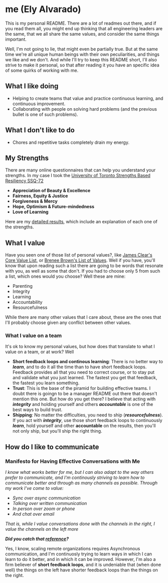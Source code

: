 # me (Ely Alvarado)

This is my personal README. There are a lot of readmes out there, and if you read them all, you might end up thinking that all engineering leaders are the same, that we all share the same values, and consider the same things important.

Well, I'm not going to lie, that might even be partially true. But at the same time we're all unique human beings with their own peculiarities, and things we like and we don't. And while I'll try to keep this README short, I'll also strive to make it personal, so that after reading it you have an specific idea of some quirks of working with me.

## What I like doing

* Helping to create teams that value and practice continuous learning, and continuous improvement.
* Collaborating with people on solving hard problems (and the previous bullet is one of such problems).

## What I don't like to do

* Chores and repetitive tasks completely drain my energy.

## My Strengths
There are many online questionnaires that can help you understand your strengths. In my case I took the [University of Toronto Strengths Based Resiliency SSQ-72](https://strengthsbasedresilience.com/)

* **Appreciation of Beauty & Excellence**
* **Fairness, Equity & Justice**
* **Forgiveness & Mercy**
* **Hope, Optimism & Future-mindedness**
* **Love of Learning**

Here are my [detailed  results](https://strengthsbasedresilience.com/assessments/feedback/BQMlgWq9L7), which include an explanation of each one of the strengths.


## What I value

Have you seen one of those list of personal values?, like [James Clear's Core Value List](https://jamesclear.com/core-values), or [Brenee Brown's List of Values](https://daretolead.brenebrown.com/wp-content/uploads/2019/02/Values.pdf). Well if you have, you'll know that upon reading such a list there are going to be words that resonate with you, as well as some that don't. If you had to choose only 5 from such a list, which ones would you choose? Well these are mine:

* Parenting
* Integrity
* Learning
* Accountability
* Resourcefulness

While there are many other values that I care about, these are the ones that I'll probably choose given any conflict between other values.


### What I value on a team

It's ok to know my personal values, but how does that translate to what I value on a team, or at work? Well 

* **Short feedback loops and continous learning**: There is no better way to _**learn**_, and to do it all the time than to have short feedback loops. Feedback provides all that you need to correct course, or to stay put and validate what you just learned. The fastest you get that feedback, the fastest you learn something.
* **Trust**: This is the base of the piramid for building effective teams. I doubt there is goingn to be a manager README out there that doesn't mention this one. But how do you get there? I believe that acting with _**integrity**_ and holding yourself and others _**accountable**_ is one of the best ways to build trust.
* **Shipping**: No matter the difficulties, you need to ship (_**resourcefulness**_). If you act with _**integrity**_, use those short feedback loops to continuously _**learn**_, hold yourself and other **accountable** on the results, then you'll not only ship, but you'll ship the right thing.

## How do I like to communicate

### Manifesto for Having Effective Conversations with Me

_I know what works better for me, but I can also adapt to the way others prefer to communicate, and I'm continously striving to learn how to communicate better and through as many channels as possible. Through my work I've come to value:_

* _Sync over async communication_
* _Talking over written communication_
* _In person over zoom or phone_
* _And chat over email_

_That is, while I value conversations done with the channels in the right, I value the channels on the left more_

_**Did you catch that [reference](http://agilemanifesto.org/)?**_

Yes, I know, scaling remote organizations requires Asynchronous communication, and I'm continuosly trying to learn ways in which I can learn to do it better, and in which it can be improved. However, I'm also a firm believer of **short feedback loops**, and it is undeniable that (when done well) the things on the left have shorter feedback loops than the things on the right.
